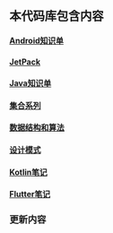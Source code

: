 
## 本代码库包含内容

#### [Android知识单](https://github.com/chenping1/HelloWorldX/blob/master/_Android%E9%9D%A2%E8%AF%95%E9%A2%98%E5%8D%95.md)
#### [JetPack]()
#### [Java知识单]()
#### [集合系列]()
#### [数据结构和算法]()
#### [设计模式]()
#### [Kotlin笔记]()
#### [Flutter笔记]()

### 更新内容